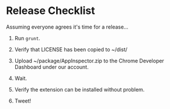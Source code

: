 # Release Checklist

Assuming everyone agrees it's time for a release...

1. Run `grunt`.

2. Verify that LICENSE has been copied to ~/dist/

3. Upload ~/package/AppInspector.zip to the Chrome Developer Dashboard under our account.

4. Wait.

5. Verify the extension can be installed without problem.

6. Tweet!